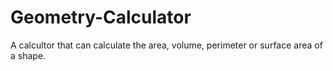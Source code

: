 # Geometry-Calculator
A calcultor that can calculate the area, volume, perimeter or surface area of a shape.  <unfinished>
